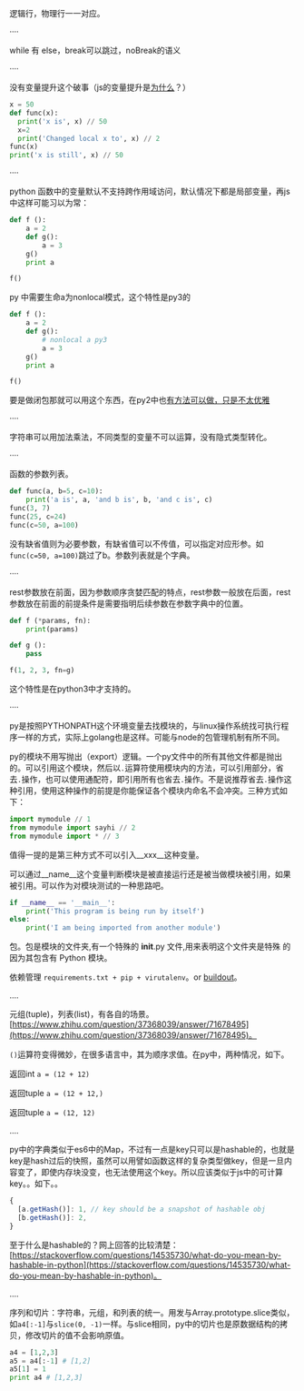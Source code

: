 逻辑行，物理行一一对应。

····

while 有 else，break可以跳过，noBreak的语义

····

没有变量提升这个破事（js的变量提升是[为什么](https://stackoverflow.com/questions/15005098/why-does-javascript-hoist-variables)？）

```py
x = 50
def func(x): 
  print('x is', x) // 50
  x=2
  print('Changed local x to', x) // 2
func(x)
print('x is still', x) // 50
```

····

python 函数中的变量默认不支持跨作用域访问，默认情况下都是局部变量，再js中这样可能习以为常：

```py
def f ():
    a = 2
    def g():
        a = 3
    g()
    print a

f()
```

py 中需要生命a为nonlocal模式，这个特性是py3的

```py
def f ():
    a = 2
    def g():
        # nonlocal a py3
        a = 3
    g()
    print a

f()
```

要是做闭包那就可以用这个东西，在py2中也[有方法可以做，只是不太优雅](https://stackoverflow.com/questions/3190706/nonlocal-keyword-in-python-2-x)

····

字符串可以用加法乘法，不同类型的变量不可以运算，没有隐式类型转化。

····

函数的参数列表。

```py
def func(a, b=5, c=10):
    print('a is', a, 'and b is', b, 'and c is', c)
func(3, 7)
func(25, c=24)
func(c=50, a=100)
```

没有缺省值则为必要参数，有缺省值可以不传值，可以指定对应形参。如`func(c=50, a=100)`跳过了b。参数列表就是个字典。

····

rest参数放在前面，因为参数顺序贪婪匹配的特点，rest参数一般放在后面，rest参数放在前面的前提条件是需要指明后续参数在参数字典中的位置。

```py
def f (*params, fn):
    print(params)

def g ():
    pass

f(1, 2, 3, fn=g)
```

这个特性是在python3中才支持的。

····

py是按照PYTHONPATH这个环境变量去找模块的，与linux操作系统找可执行程序一样的方式，实际上golang也是这样。可能与node的包管理机制有所不同。

py的模块不用写抛出（export）逻辑。一个py文件中的所有其他文件都是抛出的。可以引用这个模块，然后以`.`运算符使用模块内的方法，可以引用部分，省去`.`操作，也可以使用通配符，即引用所有也省去`.`操作。不是说推荐省去`.`操作这种引用，使用这种操作的前提是你能保证各个模块内命名不会冲突。三种方式如下：

```py
import mymodule // 1
from mymodule import sayhi // 2
from mymodule import * // 3
```

值得一提的是第三种方式不可以引入__xxx__这种变量。

可以通过__name__这个变量判断模块是被直接运行还是被当做模块被引用，如果被引用。可以作为对模块测试的一种思路吧。

```py
if __name__ == '__main__':
    print('This program is being run by itself')
else:
    print('I am being imported from another module')
```

包。包是模块的文件夹,有一个特殊的 __init__.py 文件,用来表明这个文件夹是特殊 的因为其包含有 Python 模块。

依赖管理 `requirements.txt + pip + virutalenv`。or [buildout](https://github.com/buildout/buildout)。

....

元组(tuple)，列表(list)，有各自的场景。[https://www.zhihu.com/question/37368039/answer/71678495](https://www.zhihu.com/question/37368039/answer/71678495)。

`()`运算符变得微妙，在很多语言中，其为顺序求值。在py中，两种情况，如下。

返回int `a = (12 + 12)`

返回tuple `a = (12 + 12,)`

返回tuple `a = (12, 12)`


....

py中的字典类似于es6中的Map，不过有一点是key只可以是hashable的，也就是key是hash过后的快照，虽然可以用譬如函数这样的复杂类型做key，但是一旦内容变了，即使内存块没变，也无法使用这个key。所以应该类似于js中的可计算key。。如下。。

```js
{
  [a.getHash()]: 1, // key should be a snapshot of hashable obj
  [b.getHash()]: 2,
}
```

至于什么是hashable的？网上回答的比较清楚：[https://stackoverflow.com/questions/14535730/what-do-you-mean-by-hashable-in-python](https://stackoverflow.com/questions/14535730/what-do-you-mean-by-hashable-in-python)。

....

序列和切片：字符串，元组，和列表的统一。用发与Array.prototype.slice类似，如`a4[:-1]`与`slice(0, -1)`一样。与slice相同，py中的切片也是原数据结构的拷贝，修改切片的值不会影响原值。

```py
a4 = [1,2,3]
a5 = a4[:-1] # [1,2]
a5[1] = 1
print a4 # [1,2,3]
```